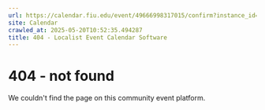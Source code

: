 ```yaml
---
url: https://calendar.fiu.edu/event/49666998317015/confirm?instance_id=49666998318040&return=https%3A%2F%2Fcalendar.fiu.edu%2F
site: Calendar
crawled_at: 2025-05-20T10:52:35.494287
title: 404 - Localist Event Calendar Software
---
```


# 404 - not found
We couldn't find the page on this community event platform.
